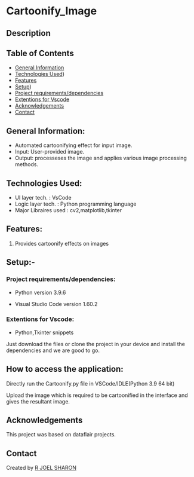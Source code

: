 # Cartoonify_Image
## **Description**
## **Table of Contents**
- [General Information](https://github.com/jsjoel/Cartoonify_image#general-information)
- [Technologies Used](https://github.com/jsjoel/Cartoonify_image#technologies-used))
- [Features](https://github.com/jsjoel/Cartoonify_image#features)
- [Setup](https://github.com/jsjoel/Cartoonify_image#setup-))
- [Project requirements/dependencies](https://github.com/jsjoel/Cartoonify_image#project-requirementsdependencies)
- [Extentions for Vscode](https://github.com/jsjoel/Cartoonify_image#extentions-for-vscode)
- [Acknowledgements](https://github.com/jsjoel/Cartoonify_image#acknowledgements)
- [Contact](https://github.com/jsjoel/Cartoonify_image#contact)

## **General Information:**

- Automated cartoonifying effect for input image.
- Input: User-provided image.
- Output: processeses the image and applies various image processing methods. 

## **Technologies Used:**

- UI layer tech. : VsCode
- Logic layer tech. : Python programming language
- Major Libraires used : cv2,matplotlib,tkinter 

## **Features:**

1. Provides cartoonify effects on images

## **Setup:-**

### **Project requirements/dependencies:**

- Python version 3.9.6

- Visual Studio Code version 1.60.2

### Extentions for Vscode:

- Python,Tkinter snippets

Just download the files or clone the project in your device and install the dependencies and we are good to go.

## **How to access the application:**

Directly run the Cartoonify.py file in VSCode/IDLE(Python 3.9  64 bit)

Upload the image which is required to be cartoonified in the interface and
gives the resultant image.

## **Acknowledgements**


This project was based on dataflair projects.


## **Contact**

Created by [R JOEL SHARON](https://github.com/jsjoel)


